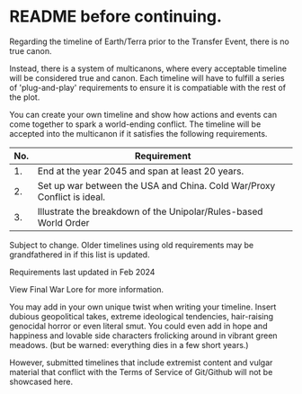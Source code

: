 # README before continuing.


Regarding the timeline of Earth/Terra prior to the Transfer Event, there is no true canon.

Instead, there is a system of multicanons, where every acceptable timeline will be considered true and canon. Each timeline will have to fulfill a series of 'plug-and-play' requirements to ensure it is compatiable with the rest of the plot.

You can create your own timeline and show how actions and events can come together to spark a world-ending conflict. The timeline will be accepted into the multicanon if it satisfies the following requirements. 

|No.|Requirement|
|-|-|
|1.|End at the year 2045 and span at least 20 years.|
|2.|Set up war between the USA and China. Cold War/Proxy Conflict is ideal.|
|3.|Illustrate the breakdown of the Unipolar/Rules-based World Order|

Subject to change. Older timelines using old requirements may be grandfathered in if this list is updated.

Requirements last updated in Feb 2024

View Final War Lore for more information.

You may add in your own unique twist when writing your timeline. Insert dubious geopolitical takes, extreme ideological tendencies, hair-raising genocidal horror or even literal smut. You could even add in hope and happiness and lovable side characters frolicking around in vibrant green meadows. (but be warned: everything dies in a few short years.)

However, submitted timelines that include extremist content and vulgar material that conflict with the Terms of Service of Git/Github will not be showcased here.  